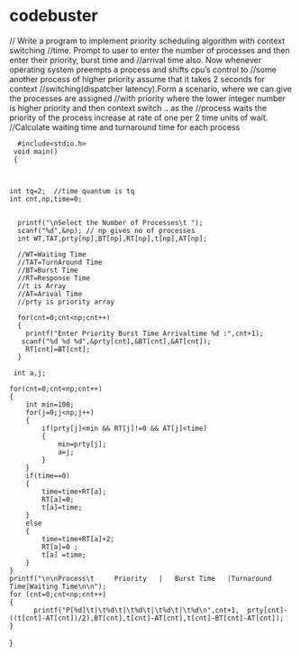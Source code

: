 # codebuster
// Write a program to implement priority scheduling algorithm with context switching
//time. Prompt to user to enter the number of processes and then enter their priority, burst time and 
//arrival time also. Now whenever operating system preempts a process and shifts cpu’s control to
//some another process of higher priority assume that it takes 2 seconds for context
//switching(dispatcher latency).Form a scenario, where we can give the processes are assigned
//with priority where the lower integer number is higher priority and then context switch .. as the
//process waits the priority of the process increase at rate of one per 2 time units of wait.
//Calculate waiting time and turnaround time for each process














      #include<stdio.h> 
     void main() 
     { 
	
	
	
	int tq=2;  //time quantum is tq
	int cnt,np,time=0;
	  
	  
	  printf("\nSelect the Number of Processes\t "); 
	  scanf("%d",&np); // np gives no of processes
	  int WT,TAT,prty[np],BT[np],RT[np],t[np],AT[np];
	
	  //WT=Waiting Time
	  //TAT=TurnAround Time
	  //BT=Burst Time
	  //RT=Response Time
	  //t is Array
	  //AT=Arival Time
	  //prty is priority array
	
	  for(cnt=0;cnt<np;cnt++) 
	  { 
	    printf("Enter Priority Burst Time Arrivaltime %d :",cnt+1); 
	   scanf("%d %d %d",&prty[cnt],&BT[cnt],&AT[cnt]);  
	    RT[cnt]=BT[cnt]; 
	  } 
	
	 int a,j;
	
	for(cnt=0;cnt<np;cnt++)
	{
		int min=100;	
		for(j=0;j<np;j++)
		{
			if(prty[j]<min && RT[j]!=0 && AT[j]<time)
			{
				min=prty[j];
				a=j;
			}
		}
		if(time==0)
		{
			time=time+RT[a];
			RT[a]=0;
			t[a]=time;
		}
		else
		{
			time=time+RT[a]+2;
			RT[a]=0 ;
			t[a] =time;
		}
	}
	printf("\n\nProcess\t     Priority   |   Burst Time   |Turnaround Time|Waiting Time\n\n");
	for (cnt=0;cnt<np;cnt++)
	{ 
	      printf("P[%d]\t|\t%d\t|\t%d\t|\t%d\t|\t%d\n",cnt+1,  prty[cnt]-((t[cnt]-AT[cnt])/2),BT[cnt],t[cnt]-AT[cnt],t[cnt]-BT[cnt]-AT[cnt]); 
	}
}
